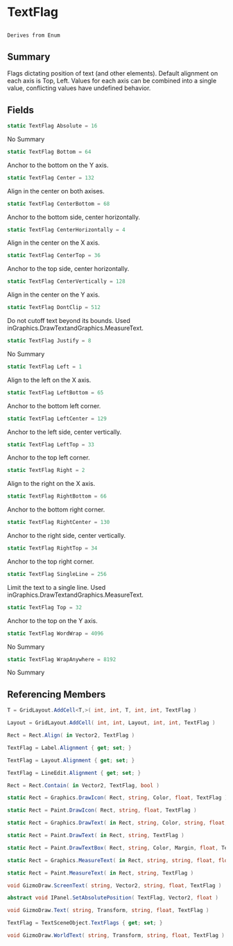 # TextFlag

## 
```c#
Derives from Enum
```

## Summary

Flags dictating position of text (and other elements).
Default alignment on each axis is Top, Left.
Values for each axis can be combined into a single value, conflicting values have undefined behavior.
## Fields

```c#
static TextFlag Absolute = 16
```
No Summary
```c#
static TextFlag Bottom = 64
```
Anchor to the bottom on the Y axis.
```c#
static TextFlag Center = 132
```
Align in the center on both axises.
```c#
static TextFlag CenterBottom = 68
```
Anchor to the bottom side, center horizontally.
```c#
static TextFlag CenterHorizontally = 4
```
Align in the center on the X axis.
```c#
static TextFlag CenterTop = 36
```
Anchor to the top side, center horizontally.
```c#
static TextFlag CenterVertically = 128
```
Align in the center on the Y axis.
```c#
static TextFlag DontClip = 512
```
Do not cutoff text beyond its bounds. Used inGraphics.DrawTextandGraphics.MeasureText.
```c#
static TextFlag Justify = 8
```
No Summary
```c#
static TextFlag Left = 1
```
Align to the left on the X axis.
```c#
static TextFlag LeftBottom = 65
```
Anchor to the bottom left corner.
```c#
static TextFlag LeftCenter = 129
```
Anchor to the left side, center vertically.
```c#
static TextFlag LeftTop = 33
```
Anchor to the top left corner.
```c#
static TextFlag Right = 2
```
Align to the right on the X axis.
```c#
static TextFlag RightBottom = 66
```
Anchor to the bottom right corner.
```c#
static TextFlag RightCenter = 130
```
Anchor to the right side, center vertically.
```c#
static TextFlag RightTop = 34
```
Anchor to the top right corner.
```c#
static TextFlag SingleLine = 256
```
Limit the text to a single line. Used inGraphics.DrawTextandGraphics.MeasureText.
```c#
static TextFlag Top = 32
```
Anchor to the top on the Y axis.
```c#
static TextFlag WordWrap = 4096
```
No Summary
```c#
static TextFlag WrapAnywhere = 8192
```
No Summary
## Referencing Members

```c#
T = GridLayout.AddCell<T,>( int, int, T, int, int, TextFlag ) 
```
```c#
Layout = GridLayout.AddCell( int, int, Layout, int, int, TextFlag ) 
```
```c#
Rect = Rect.Align( in Vector2, TextFlag ) 
```
```c#
TextFlag = Label.Alignment { get; set; } 
```
```c#
TextFlag = Layout.Alignment { get; set; } 
```
```c#
TextFlag = LineEdit.Alignment { get; set; } 
```
```c#
Rect = Rect.Contain( in Vector2, TextFlag, bool ) 
```
```c#
static Rect = Graphics.DrawIcon( Rect, string, Color, float, TextFlag ) 
```
```c#
static Rect = Paint.DrawIcon( Rect, string, float, TextFlag ) 
```
```c#
static Rect = Graphics.DrawText( in Rect, string, Color, string, float, float, TextFlag ) 
```
```c#
static Rect = Paint.DrawText( in Rect, string, TextFlag ) 
```
```c#
static Rect = Paint.DrawTextBox( Rect, string, Color, Margin, float, TextFlag ) 
```
```c#
static Rect = Graphics.MeasureText( in Rect, string, string, float, float, TextFlag ) 
```
```c#
static Rect = Paint.MeasureText( in Rect, string, TextFlag ) 
```
```c#
void GizmoDraw.ScreenText( string, Vector2, string, float, TextFlag ) 
```
```c#
abstract void IPanel.SetAbsolutePosition( TextFlag, Vector2, float ) 
```
```c#
void GizmoDraw.Text( string, Transform, string, float, TextFlag ) 
```
```c#
TextFlag = TextSceneObject.TextFlags { get; set; } 
```
```c#
void GizmoDraw.WorldText( string, Transform, string, float, TextFlag ) 
```
